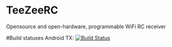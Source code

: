 # TeeZeeRC
Opensource and open-hardware, programmable WiFi RC receiver

#Build statuses
Android TX:
[![Build Status](https://drone.io/github.com/tzumbrzycki/TeeZeeRC/status.png)](https://drone.io/github.com/tzumbrzycki/TeeZeeRC/latest)
